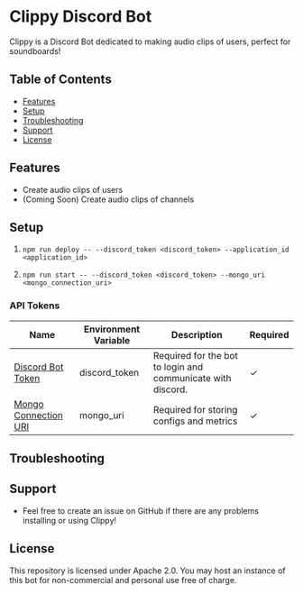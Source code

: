 # Clippy Discord Bot

Clippy is a Discord Bot dedicated to making audio clips of users, perfect for soundboards!

## Table of Contents

- [Features](#features)
- [Setup](#setup)
- [Troubleshooting](#troubleshooting)
- [Support](#support)
- [License](#license)

## Features

- Create audio clips of users
- (Coming Soon) Create audio clips of channels

## Setup

1. `npm run deploy -- --discord_token <discord_token> --application_id <application_id>`

2. `npm run start -- --discord_token <discord_token> --mongo_uri <mongo_connection_uri>`

### API Tokens

| Name                                                                                     | Environment Variable | Description                                                 | Required |
|------------------------------------------------------------------------------------------|----------------------|-------------------------------------------------------------|----------|
| [Discord Bot Token](https://discord.com/developers/applications)                         | discord_token        | Required for the bot to login and communicate with discord. | ✓        |
| [Mongo Connection URI](https://www.mongodb.com/docs/manual/reference/connection-string/) | mongo_uri            | Required for storing configs and metrics                    | ✓        |


## Troubleshooting

## Support

- Feel free to create an issue on GitHub if there are any problems installing or using Clippy!

## License

This repository is licensed under Apache 2.0.  You may host an instance of this bot for non-commercial and personal use free of charge.
